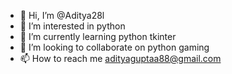 - 👋 Hi, I’m @Aditya28l
- 👀 I’m interested in python
- 🌱 I’m currently learning python tkinter
- 💞️ I’m looking to collaborate on python gaming
- 📫 How to reach me adityaguptaa88@gmail.com 

<!---
Aditya28l/Aditya28l is a ✨ special ✨ repository because its `README.md` (this file) appears on your GitHub profile.
You can click the Preview link to take a look at your changes.
--->
